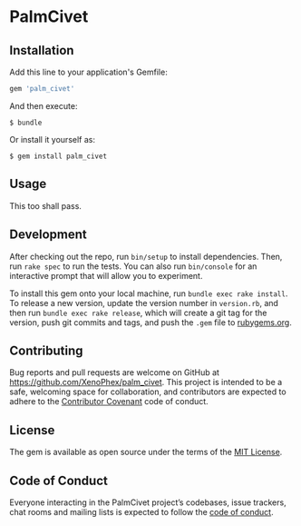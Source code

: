 # PalmCivet

## Installation

Add this line to your application's Gemfile:

```ruby
gem 'palm_civet'
```

And then execute:

    $ bundle

Or install it yourself as:

    $ gem install palm_civet

## Usage

This too shall pass.

## Development

After checking out the repo, run `bin/setup` to install dependencies. Then, run `rake spec` to run the tests. You can also run `bin/console` for an interactive prompt that will allow you to experiment.

To install this gem onto your local machine, run `bundle exec rake install`. To release a new version, update the version number in `version.rb`, and then run `bundle exec rake release`, which will create a git tag for the version, push git commits and tags, and push the `.gem` file to [rubygems.org](https://rubygems.org).

## Contributing

Bug reports and pull requests are welcome on GitHub at https://github.com/XenoPhex/palm_civet. This project is intended to be a safe, welcoming space for collaboration, and contributors are expected to adhere to the [Contributor Covenant](http://contributor-covenant.org) code of conduct.

## License

The gem is available as open source under the terms of the [MIT License](https://opensource.org/licenses/MIT).

## Code of Conduct

Everyone interacting in the PalmCivet project’s codebases, issue trackers, chat rooms and mailing lists is expected to follow the [code of conduct](https://github.com/XenoPhex/palm_civet/blob/master/CODE_OF_CONDUCT.md).
